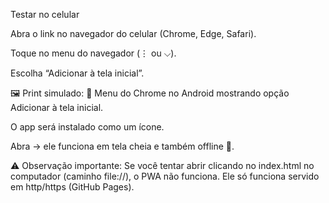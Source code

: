 Testar no celular

Abra o link no navegador do celular (Chrome, Edge, Safari).

Toque no menu do navegador (⋮ ou ⌵).

Escolha “Adicionar à tela inicial”.

🖼️ Print simulado:
📌 Menu do Chrome no Android mostrando opção Adicionar à tela inicial.

O app será instalado como um ícone.

Abra → ele funciona em tela cheia e também offline 🎉.

⚠️ Observação importante:
Se você tentar abrir clicando no index.html no computador (caminho file://), o PWA não funciona. Ele só funciona servido em http/https (GitHub Pages).